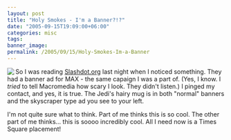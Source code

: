 ```yaml
---
layout: post
title: "Holy Smokes - I'm a Banner?!?"
date: "2005-09-15T19:09:00+06:00"
categories: misc 
tags: 
banner_image: 
permalink: /2005/09/15/Holy-Smokes-Im-a-Banner
---
```


<a href="http://www.macromedia.com/macromedia/events/max"><img src="https://static.raymondcamden.com/images/maxray.jpg" align="left" border="0"></a>So I was reading <a href="http://slashdot.org">Slashdot.org</a> last night when I noticed something. They had a banner ad for MAX - the same capaign I was a part of. (Yes, I know. I <i>tried</i> to tell Macromedia how scary I look. They didn't listen.) I pinged my contact, and yes, it is true. The Jedi's hairy mug is in both "normal" banners and the skyscraper type ad you see to your left. 

I'm not quite sure what to think. Part of me thinks this is so cool. The other part of me thinks... this is soooo incredibly cool. All I need now is a Times Square placement!

<br clear="left">